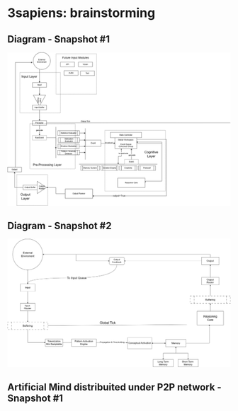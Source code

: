 # 3sapiens: brainstorming

## Diagram - Snapshot #1

![Image](/docs/brainstorming/diagram-snapshot-1.png)

## Diagram - Snapshot #2

![Image](/docs/brainstorming/diagram-snapshot-2.png)

## Artificial Mind distribuited under P2P network - Snapshot #1